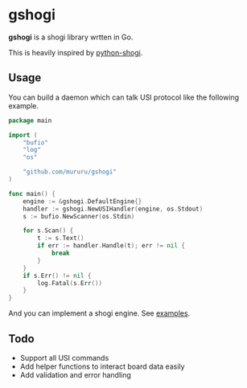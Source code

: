 # gshogi

**gshogi** is a shogi library wrtten in Go.

This is heavily inspired by [python-shogi](https://github.com/gunyarakun/python-shogi).

## Usage

You can build a daemon which can talk USI protocol like the following example.

```go
package main

import (
	"bufio"
	"log"
	"os"

	"github.com/mururu/gshogi"
)

func main() {
	engine := &gshogi.DefaultEngine{}
	handler := gshogi.NewUSIHandler(engine, os.Stdout)
	s := bufio.NewScanner(os.Stdin)

	for s.Scan() {
		t := s.Text()
		if err := handler.Handle(t); err != nil {
			break
		}
	}
	if s.Err() != nil {
		log.Fatal(s.Err())
	}
}
```

And you can implement a shogi engine.
See [examples](https://github.com/mururu/gshogi/blob/main/examples/gshogi-point/main.go).

## Todo

- Support all USI commands
- Add helper functions to interact board data easily
- Add validation and error handling
